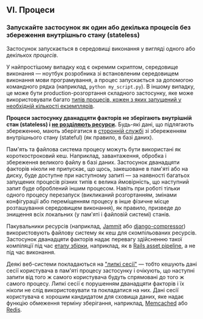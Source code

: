## VI. Процеси
### Запускайте застосунок як один або декілька процесів без збереження внутрішньго стану (stateless)

Застосунок запускається в середовищі виконання у вигляді одного або декількох *процесів*.

У найпростішому випадку код є окремим скриптом, середовище виконання — ноутбук розробника зі встановленим середовищем виконання мови програмування, а процес запускається за допомогою командного рядка (наприклад, `python my_script.py`). В іншому випадку, це може бути production-розгортання складного застосунку, яке може використовувати багато [типів процесів, кожен з яких запущений у необхідній кількості екземплярів](./concurrency).

**Процеси застосунку дванадцяти факторів не зберігають внутрішній стан (stateless) і [не розділяють ресурси](http://en.wikipedia.org/wiki/Shared_nothing_architecture).** Будь-які дані, що підлягають збереженню, мають зберігатися в [сторонній службі](./backing-services) зі збереженням внутрішнього стану (stateful) (як правило, в базі даних).

Пам'ять та файлова система процесу можуть бути використані як короткостроковий кеш. Наприклад, завантаження, обробка і збереження великого файлу в базі даних. Застосунок дванадцяти факторів ніколи не припускає, що щось, закешоване в пам'яті або на диску, буде доступне при наступному запиті — за наявності багатьох запущених процесів різних типів є велика ймовірність, що наступний запит буде оброблений іншим процесом. Навіть при роботі тільки одного процесу перезапуск (викликаний розгортанням, змінами конфігурації або переміщенням процесу в інше фізичне місце розташування середовищем виконання), як правило, призведе до знищення всіх локальних (у пам'яті і файловій системі) станів.

Пакувальники ресурсів (наприклад, [Jammit](http://documentcloud.github.com/jammit/) або [django-compressor](http://django-compressor.readthedocs.org/)) використовують файлову систему як кеш для скомпільованих ресурсів. Застосунок дванадцяти факторів надає перевагу здійсненню такої компіляції під час [етапу збірки](./build-release-run), наприклад, як в [Rails asset pipeline](http://guides.rubyonrails.org/asset_pipeline.html), а не під час виконання.

Деякі веб-системи покладаються на ["липкі сесії"](http://en.wikipedia.org/wiki/Load_balancing_%28computing%29#Persistence) — тобто кешують дані сесії користувача в пам'яті процесу застосунку і очікують, що наступні запити від того ж самого користувача будуть спрямовані до того ж самого процесу. Липкі сесії є порушенням дванадцяти факторів і їх ніколи не слід використовувати та покладатися на них. Дані сесії користувача є хорошим кандидатом для сховища даних, яке надає функцію обмеження терміну зберігання, наприклад, [Memcached](http://memcached.org/) або [Redis](http://redis.io/).